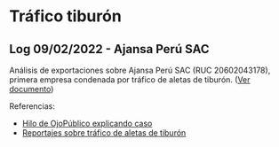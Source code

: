 # Tráfico tiburón

## Log 09/02/2022 - Ajansa Perú SAC

Análisis de exportaciones sobre Ajansa Perú SAC (RUC 20602043178), primera
empresa condenada por tráfico de aletas de tiburón. ([Ver documento](/rmds/ajansa_peru_sac/explore.Rmd))

Referencias:
 - [Hilo de OjoPúblico explicando caso](https://twitter.com/Ojo_Publico/status/1491195824562634752)
 - [Reportajes sobre tráfico de aletas de tiburón](https://ojo-publico.com/tag/aletas-de-tiburon)
 
